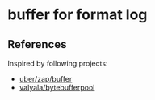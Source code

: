 # buffer for format log

## References

Inspired by following projects:

- [uber/zap/buffer](https://go.uber.org/zap/buffer)
- [valyala/bytebufferpool](https://github.com/valyala/bytebufferpool)
